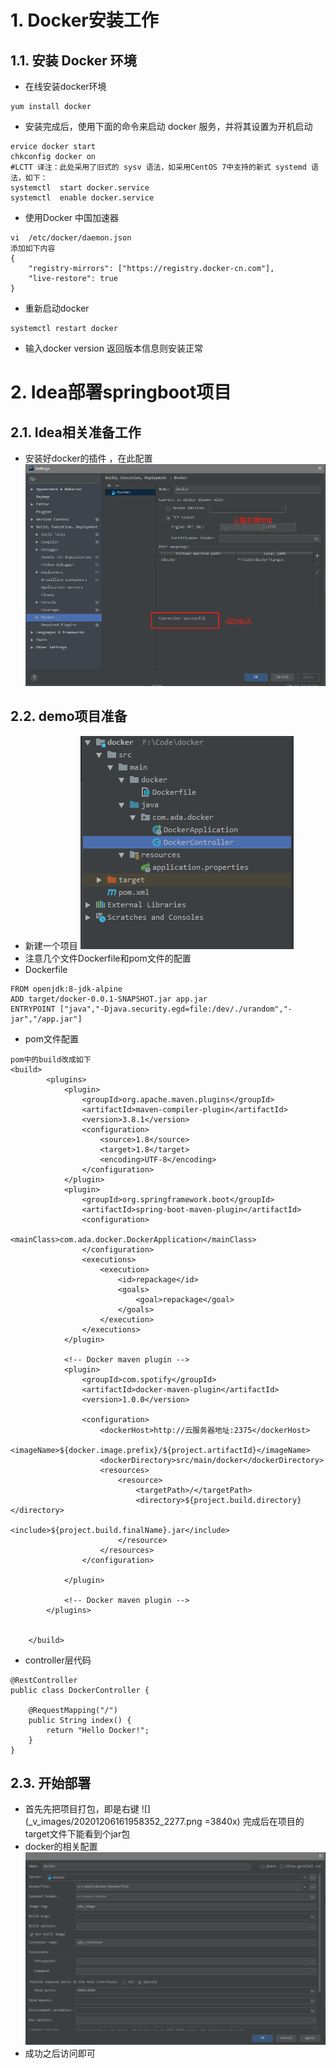 # 1. Docker安装工作
## 1.1. 安装 Docker 环境
- 在线安装docker环境
```
yum install docker
```
- 安装完成后，使用下面的命令来启动 docker 服务，并将其设置为开机启动

```
ervice docker start
chkconfig docker on
#LCTT 译注：此处采用了旧式的 sysv 语法，如采用CentOS 7中支持的新式 systemd 语法，如下：
systemctl  start docker.service
systemctl  enable docker.service
```

- 使用Docker 中国加速器
```
vi  /etc/docker/daemon.json
添加如下内容
{
    "registry-mirrors": ["https://registry.docker-cn.com"],
    "live-restore": true
}
```
- 重新启动docker
```
systemctl restart docker
```
- 输入docker version 返回版本信息则安装正常

# 2. Idea部署springboot项目
## 2.1. Idea相关准备工作

- 安装好docker的插件 ，在此配置
![](_v_images/20201206160539908_6330.png)
## 2.2. demo项目准备
- 新建一个项目
![](_v_images/20201206160953779_9087.png)
- 注意几个文件Dockerfile和pom文件的配置
- Dockerfile
```
FROM openjdk:8-jdk-alpine
ADD target/docker-0.0.1-SNAPSHOT.jar app.jar
ENTRYPOINT ["java","-Djava.security.egd=file:/dev/./urandom","-jar","/app.jar"]
```

- pom文件配置
```
pom中的build改成如下
<build>
        <plugins>
            <plugin>
                <groupId>org.apache.maven.plugins</groupId>
                <artifactId>maven-compiler-plugin</artifactId>
                <version>3.8.1</version>
                <configuration>
                    <source>1.8</source>
                    <target>1.8</target>
                    <encoding>UTF-8</encoding>
                </configuration>
            </plugin>
            <plugin>
                <groupId>org.springframework.boot</groupId>
                <artifactId>spring-boot-maven-plugin</artifactId>
                <configuration>
                    <mainClass>com.ada.docker.DockerApplication</mainClass>
                </configuration>
                <executions>
                    <execution>
                        <id>repackage</id>
                        <goals>
                            <goal>repackage</goal>
                        </goals>
                    </execution>
                </executions>
            </plugin>

            <!-- Docker maven plugin -->
            <plugin>
                <groupId>com.spotify</groupId>
                <artifactId>docker-maven-plugin</artifactId>
                <version>1.0.0</version>

                <configuration>
                    <dockerHost>http://云服务器地址:2375</dockerHost>
                    <imageName>${docker.image.prefix}/${project.artifactId}</imageName>
                    <dockerDirectory>src/main/docker</dockerDirectory>
                    <resources>
                        <resource>
                            <targetPath>/</targetPath>
                            <directory>${project.build.directory}</directory>
                            <include>${project.build.finalName}.jar</include>
                        </resource>
                    </resources>
                </configuration>

            </plugin>

            <!-- Docker maven plugin -->
        </plugins>


    </build>
```
- controller层代码
```
@RestController
public class DockerController {

    @RequestMapping("/")
    public String index() {
        return "Hello Docker!";
    }
}
```
## 2.3. 开始部署
- 首先先把项目打包，即是右键
![](_v_images/20201206161958352_2277.png =3840x)
完成后在项目的target文件下能看到个jar包
- docker的相关配置
![](_v_images/20201206162226386_15427.png)
- 成功之后访问即可